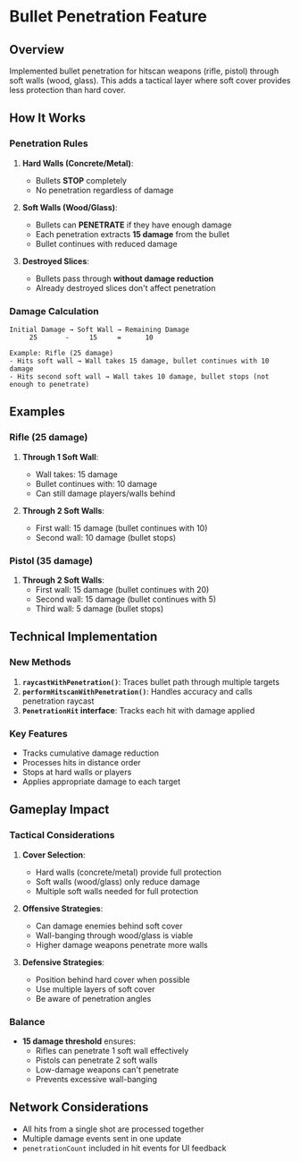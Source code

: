 # Bullet Penetration Feature

## Overview

Implemented bullet penetration for hitscan weapons (rifle, pistol) through soft walls (wood, glass). This adds a tactical layer where soft cover provides less protection than hard cover.

## How It Works

### Penetration Rules

1. **Hard Walls (Concrete/Metal)**: 
   - Bullets **STOP** completely
   - No penetration regardless of damage

2. **Soft Walls (Wood/Glass)**:
   - Bullets can **PENETRATE** if they have enough damage
   - Each penetration extracts **15 damage** from the bullet
   - Bullet continues with reduced damage

3. **Destroyed Slices**:
   - Bullets pass through **without damage reduction**
   - Already destroyed slices don't affect penetration

### Damage Calculation

```
Initial Damage → Soft Wall → Remaining Damage
     25       -     15     =      10

Example: Rifle (25 damage)
- Hits soft wall → Wall takes 15 damage, bullet continues with 10 damage
- Hits second soft wall → Wall takes 10 damage, bullet stops (not enough to penetrate)
```

## Examples

### Rifle (25 damage)

1. **Through 1 Soft Wall**:
   - Wall takes: 15 damage
   - Bullet continues with: 10 damage
   - Can still damage players/walls behind

2. **Through 2 Soft Walls**:
   - First wall: 15 damage (bullet continues with 10)
   - Second wall: 10 damage (bullet stops)

### Pistol (35 damage)

1. **Through 2 Soft Walls**:
   - First wall: 15 damage (bullet continues with 20)
   - Second wall: 15 damage (bullet continues with 5)
   - Third wall: 5 damage (bullet stops)

## Technical Implementation

### New Methods

1. **`raycastWithPenetration()`**: Traces bullet path through multiple targets
2. **`performHitscanWithPenetration()`**: Handles accuracy and calls penetration raycast
3. **`PenetrationHit` interface**: Tracks each hit with damage applied

### Key Features

- Tracks cumulative damage reduction
- Processes hits in distance order
- Stops at hard walls or players
- Applies appropriate damage to each target

## Gameplay Impact

### Tactical Considerations

1. **Cover Selection**:
   - Hard walls (concrete/metal) provide full protection
   - Soft walls (wood/glass) only reduce damage
   - Multiple soft walls needed for full protection

2. **Offensive Strategies**:
   - Can damage enemies behind soft cover
   - Wall-banging through wood/glass is viable
   - Higher damage weapons penetrate more walls

3. **Defensive Strategies**:
   - Position behind hard cover when possible
   - Use multiple layers of soft cover
   - Be aware of penetration angles

### Balance

- **15 damage threshold** ensures:
  - Rifles can penetrate 1 soft wall effectively
  - Pistols can penetrate 2 soft walls
  - Low-damage weapons can't penetrate
  - Prevents excessive wall-banging

## Network Considerations

- All hits from a single shot are processed together
- Multiple damage events sent in one update
- `penetrationCount` included in hit events for UI feedback 